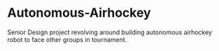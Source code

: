 # Autonomous-Airhockey
Senior Design project revolving around building autonomous airhockey robot to face other groups in tournament.
